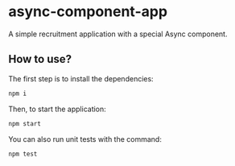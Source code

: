 # async-component-app

A simple recruitment application with a special Async component.

## How to use?

The first step is to install the dependencies:

```sh
npm i
```

Then, to start the application:

```sh
npm start
```

You can also run unit tests with the command:

```sh
npm test
```
